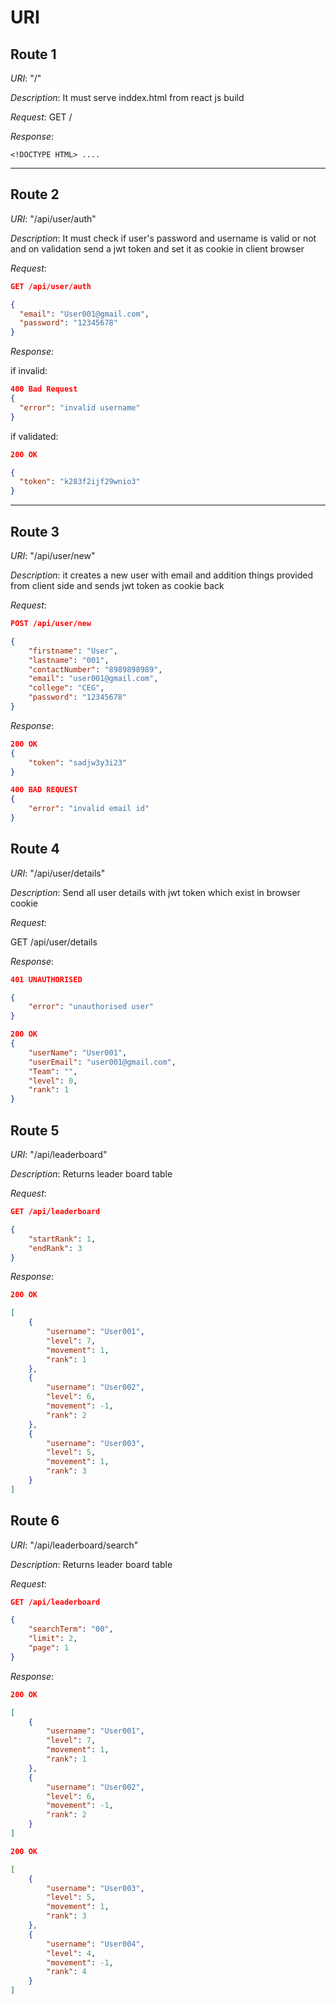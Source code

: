 # URI

## Route 1

_URI_: "/"

_Description_: It must serve inddex.html from react js build

_Request_:
GET /

_Response_:

```
<!DOCTYPE HTML> ....
```

---

## Route 2

_URI_: "/api/user/auth"

_Description_: It must check if user's password and username is valid or not and on validation send a jwt token and set it as cookie in client browser

_Request_:

```json
GET /api/user/auth

{
  "email": "User001@gmail.com",
  "password": "12345678"
}
```

_Response_:

if invalid:

```json
400 Bad Request
{
  "error": "invalid username"
}
```

if validated:

```json
200 OK

{
  "token": "k283f2ijf29wnio3"
}
```

---

## Route 3

_URI_: "/api/user/new"

_Description_: it creates a new user with email and addition things provided from client side and sends jwt token as cookie back

_Request_:

```json
POST /api/user/new

{
    "firstname": "User",
    "lastname": "001",
    "contactNumber": "8989898989",
    "email": "user001@gmail.com",
    "college": "CEG",
    "password": "12345678"
}
```

_Response_:

```json
200 OK
{
    "token": "sadjw3y3i23"
}
```

```json
400 BAD REQUEST
{
    "error": "invalid email id"
}
```

## Route 4

_URI_: "/api/user/details"

_Description_: Send all user details with jwt token which exist in browser cookie

_Request_:

GET /api/user/details

_Response_:

```json
401 UNAUTHORISED

{
    "error": "unauthorised user"
}
```

```json
200 OK
{
    "userName": "User001",
    "userEmail": "user001@gmail.com",
    "Team": "",
    "level": 0,
    "rank": 1
}

```

## Route 5

_URI_: "/api/leaderboard"

_Description_: Returns leader board table

_Request_:

```json
GET /api/leaderboard

{
    "startRank": 1,
    "endRank": 3
}
```

_Response_:

```json
200 OK

[
    {
        "username": "User001",
        "level": 7,
        "movement": 1,
        "rank": 1
    },
    {
        "username": "User002",
        "level": 6,
        "movement": -1,
        "rank": 2
    },
    {
        "username": "User003",
        "level": 5,
        "movement": 1,
        "rank": 3
    }
]
```

## Route 6

_URI_: "/api/leaderboard/search"

_Description_: Returns leader board table

_Request_:

```json
GET /api/leaderboard

{
    "searchTerm": "00",
    "limit": 2,
    "page": 1
}
```

_Response_:

```json
200 OK

[
    {
        "username": "User001",
        "level": 7,
        "movement": 1,
        "rank": 1
    },
    {
        "username": "User002",
        "level": 6,
        "movement": -1,
        "rank": 2
    }
]
```

```json
200 OK

[
    {
        "username": "User003",
        "level": 5,
        "movement": 1,
        "rank": 3
    },
    {
        "username": "User004",
        "level": 4,
        "movement": -1,
        "rank": 4
    }
]
```
